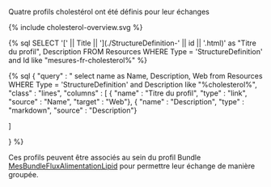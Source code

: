 
Quatre profils cholestérol ont été définis pour leur échanges


<div class="figure" style="width:100%;">
    <p>{% include cholesterol-overview.svg %}</p>
</div>


{% sql SELECT '[' || Title || '](./StructureDefinition-' || id || '.html)' as "Titre du profil", Description FROM Resources WHERE Type = 'StructureDefinition' and Id like "mesures-fr-cholesterol%" %}


{% sql {
  "query" : " select name as Name, Description, Web from Resources  WHERE Type = 'StructureDefinition' and Description like "%cholesterol%",
  "class" : "lines",
  "columns" : [
    { "name" : "Titre du profil", "type" : "link", "source" : "Name", "target" : "Web"},
    { "name" : "Description", "type" : "markdown", "source" : "Description"}

  ]

} %}



Ces profils peuvent être associés au sein du profil Bundle [MesBundleFluxAlimentationLipid](./StructureDefinition-mesures-bundle-flux-alimentation-lipid.html) pour permettre leur échange de manière groupée.
